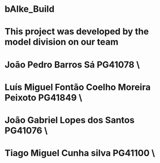# bAIke_Build
# This project was developed by the model division on our team
# João Pedro Barros Sá PG41078 \\
# Luís Miguel Fontão Coelho Moreira Peixoto PG41849 \\
# João Gabriel Lopes dos Santos PG41076 \\
# Tiago Miguel Cunha silva PG41100 \\
